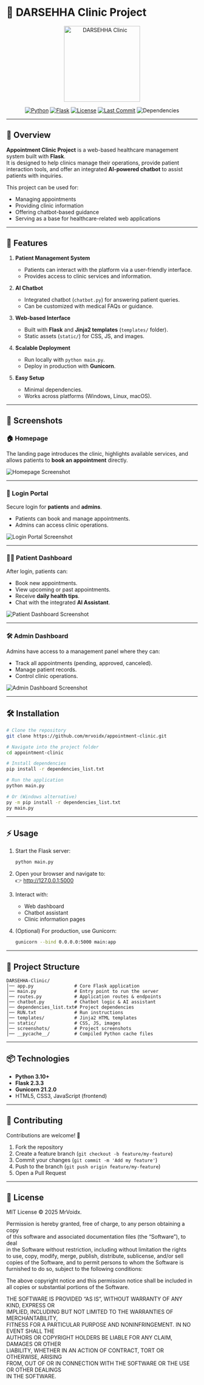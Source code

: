 # 🏥 DARSEHHA Clinic Project

<p align="center">
  <img src="./static/logo.png" alt="DARSEHHA Clinic" width="200"/>
</p>

<p align="center">
  <a href="#-technologies"><img src="https://img.shields.io/badge/Python-3.10+-blue?logo=python&style=flat-square" alt="Python"></a>
  <a href="#-technologies"><img src="https://img.shields.io/badge/Flask-2.3.3-green?logo=flask&style=flat-square" alt="Flask"></a>
  <a href="#-license"><img src="https://img.shields.io/badge/license-MIT-green" alt="License"></a>
  <a href="https://github.com/mrvoidx/appointment-clinic/commits/main"><img src="https://img.shields.io/github/last-commit/mrvoidx/appointment-clinic" alt="Last Commit"></a>
  <img src="https://img.shields.io/badge/dependencies-up%20to%20date-brightgreen" alt="Dependencies">
</p>

---

## 🧾 Overview

**Appointment Clinic Project** is a web-based healthcare management system built with **Flask**.  
It is designed to help clinics manage their operations, provide patient interaction tools, and offer an integrated **AI-powered chatbot** to assist patients with inquiries.  

This project can be used for:  
- Managing appointments  
- Providing clinic information  
- Offering chatbot-based guidance  
- Serving as a base for healthcare-related web applications  

---

## 🚀 Features

1. **Patient Management System**  
   - Patients can interact with the platform via a user-friendly interface.  
   - Provides access to clinic services and information.  

2. **AI Chatbot**  
   - Integrated chatbot (`chatbot.py`) for answering patient queries.  
   - Can be customized with medical FAQs or guidance.  

3. **Web-based Interface**  
   - Built with **Flask** and **Jinja2 templates** (`templates/` folder).  
   - Static assets (`static/`) for CSS, JS, and images.  

4. **Scalable Deployment**  
   - Run locally with `python main.py`.  
   - Deploy in production with **Gunicorn**.  

5. **Easy Setup**  
   - Minimal dependencies.  
   - Works across platforms (Windows, Linux, macOS).  

---

## 📸 Screenshots

### 🏠 Homepage
The landing page introduces the clinic, highlights available services, and allows patients to **book an appointment** directly.  

![Homepage Screenshot](./screenshots/homepage.png)

---

### 🔐 Login Portal
Secure login for **patients** and **admins**.  
- Patients can book and manage appointments.  
- Admins can access clinic operations.  

![Login Portal Screenshot](./screenshots/login.png)

---

### 👨‍⚕️ Patient Dashboard
After login, patients can:  
- Book new appointments.  
- View upcoming or past appointments.  
- Receive **daily health tips**.  
- Chat with the integrated **AI Assistant**.  

![Patient Dashboard Screenshot](./screenshots/patient_dashboard.png)

---

### 🛠️ Admin Dashboard
Admins have access to a management panel where they can:  
- Track all appointments (pending, approved, canceled).  
- Manage patient records.  
- Control clinic operations.  

![Admin Dashboard Screenshot](./screenshots/admin_dashboard.png)

---

## 🛠️ Installation

```bash
# Clone the repository
git clone https://github.com/mrvoidx/appointment-clinic.git

# Navigate into the project folder
cd appointment-clinic

# Install dependencies
pip install -r dependencies_list.txt

# Run the application
python main.py

# Or (Windows alternative)
py -m pip install -r dependencies_list.txt
py main.py
```

---

## ⚡ Usage

1. Start the Flask server:  
   ```bash
   python main.py
   ```

2. Open your browser and navigate to:  
   👉 http://127.0.0.1:5000  

3. Interact with:  
   - Web dashboard  
   - Chatbot assistant  
   - Clinic information pages  

4. (Optional) For production, use Gunicorn:  
   ```bash
   gunicorn --bind 0.0.0.0:5000 main:app
   ```

---

## 📂 Project Structure

```
DARSEHHA-Clinic/
│── app.py               # Core Flask application
│── main.py              # Entry point to run the server
│── routes.py            # Application routes & endpoints
│── chatbot.py           # Chatbot logic & AI assistant
│── dependencies_list.txt# Project dependencies
│── RUN.txt              # Run instructions
│── templates/           # Jinja2 HTML templates
│── static/              # CSS, JS, images
│── screenshots/         # Project screenshots
│── __pycache__/         # Compiled Python cache files
```

---

## 📦 Technologies

- **Python 3.10+**
- **Flask 2.3.3**
- **Gunicorn 21.2.0**
- HTML5, CSS3, JavaScript (frontend)  

---

## 🤝 Contributing

Contributions are welcome! 🚀  

1. Fork the repository  
2. Create a feature branch (`git checkout -b feature/my-feature`)  
3. Commit your changes (`git commit -m 'Add my feature'`)  
4. Push to the branch (`git push origin feature/my-feature`)  
5. Open a Pull Request  

---

## 📜 License

MIT License © 2025 MrVoidx.  

Permission is hereby granted, free of charge, to any person obtaining a copy  
of this software and associated documentation files (the “Software”), to deal  
in the Software without restriction, including without limitation the rights  
to use, copy, modify, merge, publish, distribute, sublicense, and/or sell  
copies of the Software, and to permit persons to whom the Software is  
furnished to do so, subject to the following conditions:  

The above copyright notice and this permission notice shall be included in  
all copies or substantial portions of the Software.  

THE SOFTWARE IS PROVIDED “AS IS”, WITHOUT WARRANTY OF ANY KIND, EXPRESS OR  
IMPLIED, INCLUDING BUT NOT LIMITED TO THE WARRANTIES OF MERCHANTABILITY,  
FITNESS FOR A PARTICULAR PURPOSE AND NONINFRINGEMENT. IN NO EVENT SHALL THE  
AUTHORS OR COPYRIGHT HOLDERS BE LIABLE FOR ANY CLAIM, DAMAGES OR OTHER  
LIABILITY, WHETHER IN AN ACTION OF CONTRACT, TORT OR OTHERWISE, ARISING  
FROM, OUT OF OR IN CONNECTION WITH THE SOFTWARE OR THE USE OR OTHER DEALINGS  
IN THE SOFTWARE.  
